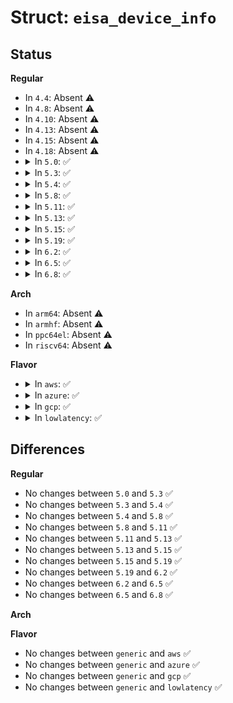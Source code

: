 # Struct: <code>eisa_device_info</code>

## Status
<b>Regular</b>
<ul>
<li>
In <code>4.4</code>: Absent ⚠️
</li>
<li>
In <code>4.8</code>: Absent ⚠️
</li>
<li>
In <code>4.10</code>: Absent ⚠️
</li>
<li>
In <code>4.13</code>: Absent ⚠️
</li>
<li>
In <code>4.15</code>: Absent ⚠️
</li>
<li>
In <code>4.18</code>: Absent ⚠️
</li>
<li>
<details>
<summary>In <code>5.0</code>: ✅</summary>

```c
struct eisa_device_info {
    struct eisa_device_id id;
    char name[50];
};
```
</details>
</li>
<li>
<details>
<summary>In <code>5.3</code>: ✅</summary>

```c
struct eisa_device_info {
    struct eisa_device_id id;
    char name[50];
};
```
</details>
</li>
<li>
<details>
<summary>In <code>5.4</code>: ✅</summary>

```c
struct eisa_device_info {
    struct eisa_device_id id;
    char name[50];
};
```
</details>
</li>
<li>
<details>
<summary>In <code>5.8</code>: ✅</summary>

```c
struct eisa_device_info {
    struct eisa_device_id id;
    char name[50];
};
```
</details>
</li>
<li>
<details>
<summary>In <code>5.11</code>: ✅</summary>

```c
struct eisa_device_info {
    struct eisa_device_id id;
    char name[50];
};
```
</details>
</li>
<li>
<details>
<summary>In <code>5.13</code>: ✅</summary>

```c
struct eisa_device_info {
    struct eisa_device_id id;
    char name[50];
};
```
</details>
</li>
<li>
<details>
<summary>In <code>5.15</code>: ✅</summary>

```c
struct eisa_device_info {
    struct eisa_device_id id;
    char name[50];
};
```
</details>
</li>
<li>
<details>
<summary>In <code>5.19</code>: ✅</summary>

```c
struct eisa_device_info {
    struct eisa_device_id id;
    char name[50];
};
```
</details>
</li>
<li>
<details>
<summary>In <code>6.2</code>: ✅</summary>

```c
struct eisa_device_info {
    struct eisa_device_id id;
    char name[50];
};
```
</details>
</li>
<li>
<details>
<summary>In <code>6.5</code>: ✅</summary>

```c
struct eisa_device_info {
    struct eisa_device_id id;
    char name[50];
};
```
</details>
</li>
<li>
<details>
<summary>In <code>6.8</code>: ✅</summary>

```c
struct eisa_device_info {
    struct eisa_device_id id;
    char name[50];
};
```
</details>
</li>
</ul>
<b>Arch</b>
<ul>
<li>
In <code>arm64</code>: Absent ⚠️
</li>
<li>
In <code>armhf</code>: Absent ⚠️
</li>
<li>
In <code>ppc64el</code>: Absent ⚠️
</li>
<li>
In <code>riscv64</code>: Absent ⚠️
</li>
</ul>
<b>Flavor</b>
<ul>
<li>
<details>
<summary>In <code>aws</code>: ✅</summary>

```c
struct eisa_device_info {
    struct eisa_device_id id;
    char name[50];
};
```
</details>
</li>
<li>
<details>
<summary>In <code>azure</code>: ✅</summary>

```c
struct eisa_device_info {
    struct eisa_device_id id;
    char name[50];
};
```
</details>
</li>
<li>
<details>
<summary>In <code>gcp</code>: ✅</summary>

```c
struct eisa_device_info {
    struct eisa_device_id id;
    char name[50];
};
```
</details>
</li>
<li>
<details>
<summary>In <code>lowlatency</code>: ✅</summary>

```c
struct eisa_device_info {
    struct eisa_device_id id;
    char name[50];
};
```
</details>
</li>
</ul>

## Differences
<b>Regular</b>
<ul>
<li>
No changes between <code>5.0</code> and <code>5.3</code> ✅
</li>
<li>
No changes between <code>5.3</code> and <code>5.4</code> ✅
</li>
<li>
No changes between <code>5.4</code> and <code>5.8</code> ✅
</li>
<li>
No changes between <code>5.8</code> and <code>5.11</code> ✅
</li>
<li>
No changes between <code>5.11</code> and <code>5.13</code> ✅
</li>
<li>
No changes between <code>5.13</code> and <code>5.15</code> ✅
</li>
<li>
No changes between <code>5.15</code> and <code>5.19</code> ✅
</li>
<li>
No changes between <code>5.19</code> and <code>6.2</code> ✅
</li>
<li>
No changes between <code>6.2</code> and <code>6.5</code> ✅
</li>
<li>
No changes between <code>6.5</code> and <code>6.8</code> ✅
</li>
</ul>
<b>Arch</b>
<ul>
</ul>
<b>Flavor</b>
<ul>
<li>
No changes between <code>generic</code> and <code>aws</code> ✅
</li>
<li>
No changes between <code>generic</code> and <code>azure</code> ✅
</li>
<li>
No changes between <code>generic</code> and <code>gcp</code> ✅
</li>
<li>
No changes between <code>generic</code> and <code>lowlatency</code> ✅
</li>
</ul>
